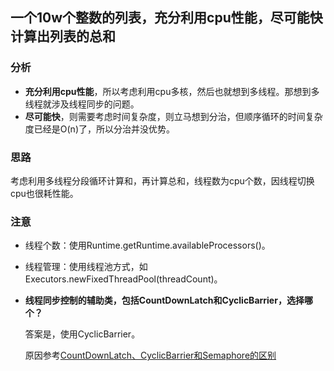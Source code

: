 ##  一个10w个整数的列表，充分利用cpu性能，尽可能快计算出列表的总和

### 分析

- __充分利用cpu性能__，所以考虑利用cpu多核，然后也就想到多线程。那想到多线程就涉及线程同步的问题。
- __尽可能快__，则需要考虑时间复杂度，则立马想到分治，但顺序循环的时间复杂度已经是O(n)了，所以分治并没优势。

### 思路

考虑利用多线程分段循环计算和，再计算总和，线程数为cpu个数，因线程切换cpu也很耗性能。

### 注意

- 线程个数：使用Runtime.getRuntime.availableProcessors()。
- 线程管理：使用线程池方式，如Executors.newFixedThreadPool(threadCount)。
- **线程同步控制的辅助类，包括CountDownLatch和CyclicBarrier，选择哪个？**

    答案是，使用CyclicBarrier。
    
    原因参考[CountDownLatch、CyclicBarrier和Semaphore的区别](CountDownLatch、CyclicBarrier和Semaphore的区别.md)

